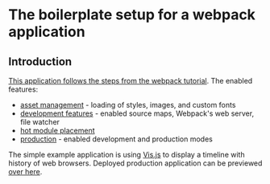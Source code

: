 The boilerplate setup for a webpack application
========================

Introduction
----------------

[This application follows the steps from the webpack tutorial](https://webpack.js.org/guides/development). The enabled features:

* [asset management](https://webpack.js.org/guides/asset-management) - loading of styles, images, and custom fonts
* [development features](https://webpack.js.org/guides/development) - enabled source maps, Webpack's web server, file watcher
* [hot module placement](https://webpack.js.org/guides/hot-module-replacement)
* [production](https://webpack.js.org/guides/production) - enabled development and production modes

The simple example application is using [Vis.js](https://github.com/almende/vis) to display a timeline with history of web browsers. Deployed production application can be previewed [over here](https://ow.cx/static/browsers-timeline/timeline-app.html).